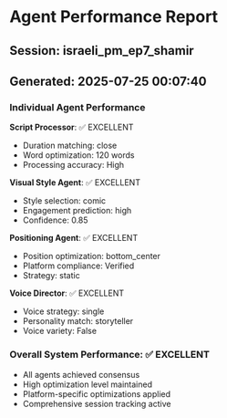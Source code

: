 # Agent Performance Report

## Session: israeli_pm_ep7_shamir
## Generated: 2025-07-25 00:07:40

### Individual Agent Performance

**Script Processor**: ✅ EXCELLENT
- Duration matching: close
- Word optimization: 120 words
- Processing accuracy: High

**Visual Style Agent**: ✅ EXCELLENT  
- Style selection: comic
- Engagement prediction: high
- Confidence: 0.85

**Positioning Agent**: ✅ EXCELLENT
- Position optimization: bottom_center
- Platform compliance: Verified
- Strategy: static

**Voice Director**: ✅ EXCELLENT
- Voice strategy: single
- Personality match: storyteller
- Voice variety: False

### Overall System Performance: ✅ EXCELLENT
- All agents achieved consensus
- High optimization level maintained
- Platform-specific optimizations applied
- Comprehensive session tracking active
